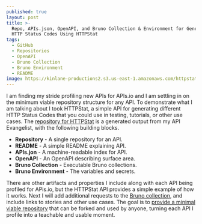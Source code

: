 ```yaml
---
published: true
layout: post
title: >-
  Repo, APIs.json, OpenAPI, and Bruno Collection & Environment for Generating
  HTTP Status Codes Using HTTPStat
tags:
  - GitHub
  - Repositories
  - OpenAPI
  - Bruno Collection
  - Bruno Environment
  - README
image: https://kinlane-productions2.s3.us-east-1.amazonaws.com/httpstat-repo.png
---
```

I am finding my stride profiling new APIs for APIs.io and I am settling in on the minimum viable repository structure for any API. To demonstrate what I am talking about I took HTTPStat, a simple API for generating different HTTP Status Codes that you could use in testing, tutorials, or other use cases. The [repository for HTTPStat](https://github.com/api-evangelist/httpstat) is a generated output from my API Evangelist, with the following building blocks.

- **Repository** - A single repository for an API.
- **README** - A simple README explaining API.
- **APIs.jon** - A machine-readable index for API.
- **OpenAPI** - An OpenAPI describing surface area.
- **Bruno Collection** - Executable Bruno collections.
- **Bruno Environment** - The variables and secrets.

There are other artifacts and properties I include along with each API being profiled for APis.io, but the HTTPStat API provides a simple example of how it works. Next I will add additional requests to the [Bruno collection](https://bit.ly/4fpe6FO), and include links to stories and other use cases. The goal is to [provide a minimal viable repository](https://github.com/api-evangelist/httpstat) that can be forked and used by anyone, turning each API I profile into a teachable and usable moment.